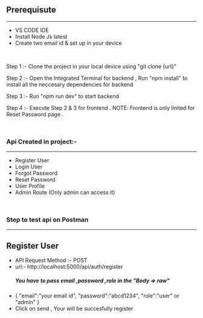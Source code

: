 <h2>Prerequisute</h2>
<hr/>
<ul>
  <li>VS CODE IDE</li>
  <li>Install Node Js latest</li>
  <li>Create two email id & set up in your device</li>
</ul>
<br/>

<p>Step 1 :- Clone the project in your local device using "git clone {url}"</p>

<p>Step 2 :- Open the Integrated Terminal for backend , Run "npm install" to install all the neccesary dependencies for backend</p>

<p>Step 3 :- Run "npm run dev" to start backend</p>

<p>Step 4 :- Execute Step 2 & 3 for frontend . NOTE: Frontend is only linited for Reset Password page .</p>

<br/>
<h3>Api Created in project:-</h3>
<hr/>
<ul>
  <li>Register User</li>
  <li>Login User</li>
  <li>Forgot Password</li>
  <li>Reset Password</li>
  <li>User Profile</li>
  <li>Admin Route (Only admin can access it)</li>
</ul>

<br/>
<h3>Step to test api on Postman</h3>
<hr/>

<h2>Register User</h2>
<ul>
  <li>API Request Method :-  POST</li>
  <li>url:- http://localhost:5000/api/auth/register</li>
  <h5>You have to pass email ,password ,role in the  "Body => raw" </h5>
  <li>
    {
    "email":"your email id",
    "password":"abcd1234",
    "role":"user" or "admin"
    }
  </li>
  <li>Click on send , Your will be succesfully register</li>
</ul>







